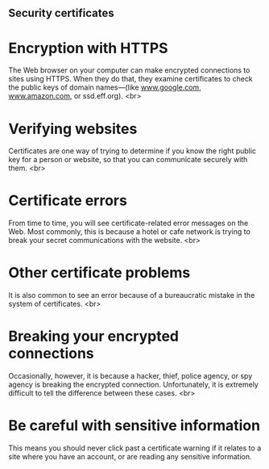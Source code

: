 
## Security certificates

# Encryption with HTTPS
The Web browser on your computer can make encrypted connections to sites using HTTPS. When they do that, they examine certificates to check the public keys of domain names—(like www.google.com, www.amazon.com, or ssd.eff.org).
&lt;br&gt;
# Verifying websites
Certificates are one way of trying to determine if you know the right public key for a person or website, so that you can communicate securely with them.
&lt;br&gt;
# Certificate errors
From time to time, you will see certificate-related error messages on the Web. Most commonly, this is because a hotel or cafe network is trying to break your secret communications with the website.
&lt;br&gt;
# Other certificate problems
It is also common to see an error because of a bureaucratic mistake in the system of certificates.
&lt;br&gt;
# Breaking your encrypted connections
Occasionally, however, it is because a hacker, thief, police agency, or spy agency is breaking the encrypted connection. Unfortunately, it is extremely difficult to tell the difference between these cases.
&lt;br&gt;
# Be careful with sensitive information
This means you should never click past a certificate warning if it relates to a site where you have an account, or are reading any sensitive information.
